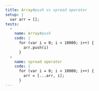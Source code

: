 ```yaml
---
title: Array#push vs spread operator
setup: |
  var arr = [];
tests:
  -
    name: Array#push
    code: |
      for (var i = 0; i < 10000; i++) {
        arr.push(i)
      }
  -
    name: spread operator
    code: |
      for (var i = 0; i < 10000; i++) {
        arr = [...arr, i];
      }
---
```


